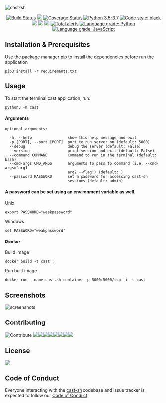 ![cast-sh](art/cast-sh-header.png)
<p align="center">
    <a href="https://github.com/tunl/cast-sh/actions?query=workflow%3A%22build%22">
        <img src="https://github.com/tunl/cast-sh/workflows/build/badge.svg"
            alt="Build Status"/></a>
    <a href="https://github.com/tunl/cast-sh/graphs/contributors" alt="Contributors">
        <img src="https://img.shields.io/github/contributors/tunl/cast-sh" /></a>
    <a href='https://coveralls.io/github/tunl/cast-sh?branch=dev'><img src='https://coveralls.io/repos/github/tunl/cast-sh/badge.svg?branch=dev' alt='Coverage Status' /></a>
    <a href="https://www.python.org/downloads/">
        <img src="https://img.shields.io/badge/python-3.6%20%7C%203.7%20%7C%203.8-blue"
            alt="Python 3.5-3.7"/></a>
    <a class="reference external" href="https://github.com/psf/black"><img alt="Code style: black" src="https://img.shields.io/badge/code%20style-black-000000.svg"></a>
    <a href="https://github.com/tunl/cast-sh/pulse" alt="Activity">
        <img src="https://img.shields.io/github/commit-activity/m/tunl/cast-sh" /></a>
    <a href="https://github.com/tunl/cast-sh/blob/dev/LICENSE" alt="License">
        <img src="https://img.shields.io/github/license/tunl/cast-sh" /></a>
    <a href="https://app.fossa.com/projects/git%2Bgithub.com%2Fpod-cast%2Fcast-sh?ref=badge_shield" alt="FOSSA Status"><img src="https://app.fossa.com/api/projects/git%2Bgithub.com%2Fpod-cast%2Fcast-sh.svg?type=shield"/></a>
    <a href="https://lgtm.com/projects/g/tunl/cast-sh/alerts/">
        <img src="https://img.shields.io/lgtm/alerts/g/tunl/cast-sh"
            alt="Total alerts"/></a>
    <a href="https://lgtm.com/projects/g/tunl/cast-sh/context:python"><img alt="Language grade: Python" src="https://img.shields.io/lgtm/grade/python/g/tunl/cast-sh.svg?logo=lgtm&logoWidth=18"/></a>
    <a href="https://lgtm.com/projects/g/tunl/cast-sh/context:javascript"><img alt="Language grade: JavaScript" src="https://img.shields.io/lgtm/grade/javascript/g/tunl/cast-sh.svg?logo=lgtm&logoWidth=18"/></a>
</p>

## Installation & Prerequisites
Use the package manager pip to install the dependencies before run the application
```
pip3 install -r requirements.txt
```

## Usage
To start the terminal cast application, run:
```
python3 -m cast
```


#### Arguments
```
optional arguments:

  -h, --help                show this help message and exit
  -p [PORT], --port [PORT]  port to run server on (default: 5000)
  --debug                   debug the server (default: False)
  --version                 print version and exit (default: False)
  --command COMMAND         Command to run in the terminal (default: bash)
  --cmd-args CMD_ARGS       arguments to pass to command (i.e. --cmd-args='arg1
                            arg2 --flag') (default: )
  --password PASSWORD       set a password for accessing cast-sh
                            sessions (default: admin)
```
#### A password can be set using an environment variable as well.
Unix
```
export PASSWORD="weakpassword"
```
Windows
```
set PASSWORD="weakpassword"
```

#### Docker
Build image
```
docker build -t cast .
```
Run built image
```
docker run --name cast.sh-container -p 5000:5000/tcp -i -t cast
```
## Screenshots
![screenshots](/art/screenshots.png)

## Contributing
![Contribute](/art/contribute.svg)
[![](https://sourcerer.io/fame/hericlesme/tunl/cast-sh/images/0)](https://sourcerer.io/fame/hericlesme/tunl/cast-sh/links/0)[![](https://sourcerer.io/fame/hericlesme/tunl/cast-sh/images/1)](https://sourcerer.io/fame/hericlesme/tunl/cast-sh/links/1)[![](https://sourcerer.io/fame/hericlesme/tunl/cast-sh/images/2)](https://sourcerer.io/fame/hericlesme/tunl/cast-sh/links/2)[![](https://sourcerer.io/fame/hericlesme/tunl/cast-sh/images/3)](https://sourcerer.io/fame/hericlesme/tunl/cast-sh/links/3)[![](https://sourcerer.io/fame/hericlesme/tunl/cast-sh/images/4)](https://sourcerer.io/fame/hericlesme/tunl/cast-sh/links/4)[![](https://sourcerer.io/fame/hericlesme/tunl/cast-sh/images/5)](https://sourcerer.io/fame/hericlesme/tunl/cast-sh/links/5)[![](https://sourcerer.io/fame/hericlesme/tunl/cast-sh/images/6)](https://sourcerer.io/fame/hericlesme/tunl/cast-sh/links/6)[![](https://sourcerer.io/fame/hericlesme/tunl/cast-sh/images/7)](https://sourcerer.io/fame/hericlesme/tunl/cast-sh/links/7)

## License
<a href="https://app.fossa.com/projects/git%2Bgithub.com%2Fpod-cast%2Fcast-sh?ref=badge_large" alt="FOSSA Status"><img src="https://app.fossa.com/api/projects/git%2Bgithub.com%2Fpod-cast%2Fcast-sh.svg?type=large"/></a>

## Code of Conduct
Everyone interacting with the [cast-sh](https://github.com/tunl/cast-sh) codebase and issue tracker is expected to follow our [Code of Conduct](https://github.com/tunl/cast-sh/blob/dev/CODE_OF_CONDUCT.md).
